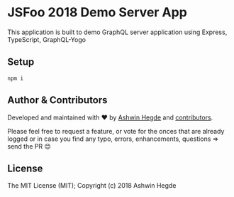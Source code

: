 # JSFoo 2018 Demo Server App

This application is built to demo GraphQL server application using Express, TypeScript, GraphQL-Yogo

## Setup

```
npm i
```

## Author & Contributors

Developed and maintained with ❤️ by [Ashwin Hegde](https://www.techjitsu.co.in) and [contributors](https://github.com/techsavvyjitsu/jsfoo18-demo-serverapp/graphs/contributors).

Please feel free to request a feature, or vote for the onces that are already logged or in case you find any typo, errors, enhancements, questions => send the PR 😊

## License

The MIT License (MIT); Copyright (c) 2018 Ashwin Hegde
